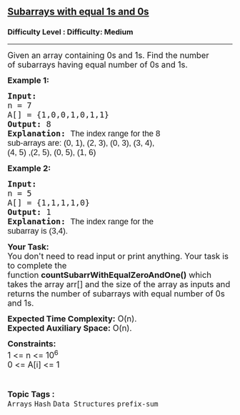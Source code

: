 <h2><a href="https://www.geeksforgeeks.org/problems/count-subarrays-with-equal-number-of-1s-and-0s-1587115620/1?page=6&difficulty=Medium&status=unsolved&sortBy=difficulty">Subarrays with equal 1s and 0s</a></h2><h3>Difficulty Level : Difficulty: Medium</h3><hr><div class="problems_problem_content__Xm_eO"><p><span style="font-size:18px">Given an array containing 0s and 1s. Find the number of&nbsp;subarrays having equal number of 0s and 1s. </span></p>

<p><strong><span style="font-size:18px">Example 1:</span></strong></p>

<pre><strong><span style="font-size:18px">Input:
</span></strong><span style="font-size:18px">n = 7
A[] = {1,0,0,1,0,1,1}
<strong>Output: </strong>8<strong>
Explanation: </strong></span><span style="font-family:arial,helvetica,sans-serif"><span style="font-size:18px">The index range for the 8 
sub-arrays are: (</span></span><span style="font-family:arial,helvetica,sans-serif"><span style="font-size:18px">0, 1), (2, 3), (0, 3), (3, 4), 
(4, 5) ,</span></span><span style="font-family:arial,helvetica,sans-serif"><span style="font-size:18px">(2, 5), (0, 5), (1, 6)</span></span></pre>

<p><strong><span style="font-size:18px">Example 2:</span></strong></p>

<pre><strong><span style="font-size:18px">Input:
</span></strong><span style="font-size:18px">n = 5
A[] = {1,1,1,1,0}
<strong>Output: </strong>1<strong>
Explanation: </strong></span><span style="font-family:arial,helvetica,sans-serif"><span style="font-size:18px">The index range for the 
subarray is (3,4).</span></span></pre>

<p><span style="font-size:18px"><strong>Your Task:</strong><br>
You don't need to read input or print anything. Your task is to complete the function&nbsp;<strong>countSubarrWithEqualZeroAndOne()</strong>&nbsp;which takes the array arr[] and the size of the array as inputs and returns the number of subarrays with equal number of 0s and 1s.</span></p>

<p><span style="font-size:18px"><strong>Expected Time Complexity:</strong>&nbsp;O(n).<br>
<strong>Expected Auxiliary Space:</strong>&nbsp;O(n).</span></p>

<p><span style="font-size:18px"><strong>Constraints:</strong><br>
1 &lt;= n&nbsp;&lt;= 10<sup>6</sup><br>
0 &lt;= A[i] &lt;= 1</span></p>
</div><br><p><span style=font-size:18px><strong>Topic Tags : </strong><br><code>Arrays</code>&nbsp;<code>Hash</code>&nbsp;<code>Data Structures</code>&nbsp;<code>prefix-sum</code>&nbsp;